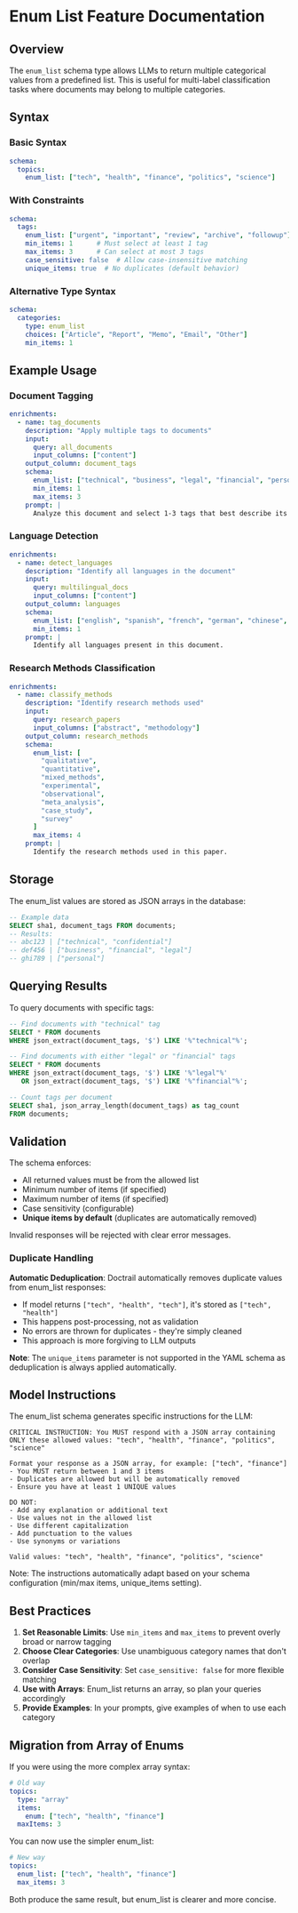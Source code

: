 # Enum List Feature Documentation

## Overview

The `enum_list` schema type allows LLMs to return multiple categorical values from a predefined list. This is useful for multi-label classification tasks where documents may belong to multiple categories.

## Syntax

### Basic Syntax

```yaml
schema:
  topics:
    enum_list: ["tech", "health", "finance", "politics", "science"]
```

### With Constraints

```yaml
schema:
  tags:
    enum_list: ["urgent", "important", "review", "archive", "followup"]
    min_items: 1      # Must select at least 1 tag
    max_items: 3      # Can select at most 3 tags
    case_sensitive: false  # Allow case-insensitive matching
    unique_items: true  # No duplicates (default behavior)
```

### Alternative Type Syntax

```yaml
schema:
  categories:
    type: enum_list
    choices: ["Article", "Report", "Memo", "Email", "Other"]
    min_items: 1
```

## Example Usage

### Document Tagging

```yaml
enrichments:
  - name: tag_documents
    description: "Apply multiple tags to documents"
    input:
      query: all_documents
      input_columns: ["content"]
    output_column: document_tags
    schema:
      enum_list: ["technical", "business", "legal", "financial", "personal", "confidential"]
      min_items: 1
      max_items: 3
    prompt: |
      Analyze this document and select 1-3 tags that best describe its content and nature.
```

### Language Detection

```yaml
enrichments:
  - name: detect_languages
    description: "Identify all languages in the document"
    input:
      query: multilingual_docs
      input_columns: ["content"]
    output_column: languages
    schema:
      enum_list: ["english", "spanish", "french", "german", "chinese", "japanese", "other"]
      min_items: 1
    prompt: |
      Identify all languages present in this document.
```

### Research Methods Classification

```yaml
enrichments:
  - name: classify_methods
    description: "Identify research methods used"
    input:
      query: research_papers
      input_columns: ["abstract", "methodology"]
    output_column: research_methods
    schema:
      enum_list: [
        "qualitative",
        "quantitative", 
        "mixed_methods",
        "experimental",
        "observational",
        "meta_analysis",
        "case_study",
        "survey"
      ]
      max_items: 4
    prompt: |
      Identify the research methods used in this paper.
```

## Storage

The enum_list values are stored as JSON arrays in the database:

```sql
-- Example data
SELECT sha1, document_tags FROM documents;
-- Results:
-- abc123 | ["technical", "confidential"]
-- def456 | ["business", "financial", "legal"]
-- ghi789 | ["personal"]
```

## Querying Results

To query documents with specific tags:

```sql
-- Find documents with "technical" tag
SELECT * FROM documents 
WHERE json_extract(document_tags, '$') LIKE '%"technical"%';

-- Find documents with either "legal" or "financial" tags
SELECT * FROM documents 
WHERE json_extract(document_tags, '$') LIKE '%"legal"%' 
   OR json_extract(document_tags, '$') LIKE '%"financial"%';

-- Count tags per document
SELECT sha1, json_array_length(document_tags) as tag_count 
FROM documents;
```

## Validation

The schema enforces:
- All returned values must be from the allowed list
- Minimum number of items (if specified)
- Maximum number of items (if specified)
- Case sensitivity (configurable)
- **Unique items by default** (duplicates are automatically removed)

Invalid responses will be rejected with clear error messages.

### Duplicate Handling

**Automatic Deduplication**: Doctrail automatically removes duplicate values from enum_list responses:
- If model returns `["tech", "health", "tech"]`, it's stored as `["tech", "health"]`
- This happens post-processing, not as validation
- No errors are thrown for duplicates - they're simply cleaned
- This approach is more forgiving to LLM outputs

**Note**: The `unique_items` parameter is not supported in the YAML schema as deduplication is always applied automatically.

## Model Instructions

The enum_list schema generates specific instructions for the LLM:

```
CRITICAL INSTRUCTION: You MUST respond with a JSON array containing ONLY these allowed values: "tech", "health", "finance", "politics", "science"

Format your response as a JSON array, for example: ["tech", "finance"]
- You MUST return between 1 and 3 items
- Duplicates are allowed but will be automatically removed
- Ensure you have at least 1 UNIQUE values

DO NOT:
- Add any explanation or additional text
- Use values not in the allowed list
- Use different capitalization
- Add punctuation to the values
- Use synonyms or variations

Valid values: "tech", "health", "finance", "politics", "science"
```

Note: The instructions automatically adapt based on your schema configuration (min/max items, unique_items setting).

## Best Practices

1. **Set Reasonable Limits**: Use `min_items` and `max_items` to prevent overly broad or narrow tagging
2. **Choose Clear Categories**: Use unambiguous category names that don't overlap
3. **Consider Case Sensitivity**: Set `case_sensitive: false` for more flexible matching
4. **Use with Arrays**: Enum_list returns an array, so plan your queries accordingly
5. **Provide Examples**: In your prompts, give examples of when to use each category

## Migration from Array of Enums

If you were using the more complex array syntax:

```yaml
# Old way
topics:
  type: "array"
  items:
    enum: ["tech", "health", "finance"]
  maxItems: 3
```

You can now use the simpler enum_list:

```yaml
# New way
topics:
  enum_list: ["tech", "health", "finance"]
  max_items: 3
```

Both produce the same result, but enum_list is clearer and more concise.